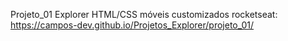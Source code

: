 Projeto_01 Explorer HTML/CSS móveis customizados rocketseat: https://campos-dev.github.io/Projetos_Explorer/projeto_01/

